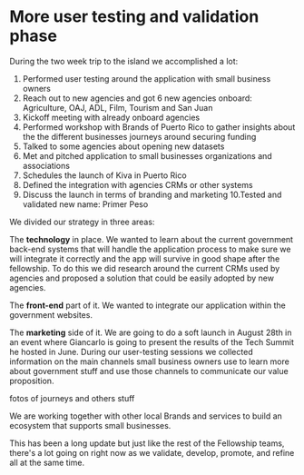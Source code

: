# More user testing and validation phase

During the two week trip to the island we accomplished a lot:

1. Performed user testing around the application with small business owners
2. Reach out to new agencies and got 6 new agencies onboard: Agriculture, OAJ, ADL, Film, Tourism and San Juan
3. Kickoff meeting with already onboard agencies
4. Performed workshop with Brands of Puerto Rico to gather insights about the the different businesses journeys around securing funding
5. Talked to some agencies about opening new datasets
6. Met and pitched application to small businesses organizations and associations
7. Schedules the launch of Kiva in Puerto Rico
8. Defined the integration with agencies CRMs or other systems
9. Discuss the launch in terms of branding and marketing
10.Tested and validated new name: Primer Peso


We divided our strategy in three areas:

The **technology** in place. We wanted to learn about the current government back-end systems that will handle the application process to make sure we will integrate it correctly and the app will survive in good shape after the fellowship. To do this we did research around the current CRMs used by agencies and proposed a solution that could be easily adopted by new agencies.


The **front-end** part of it. We wanted to integrate our application within the government websites.


The **marketing** side of it. We are going to do a soft launch in August 28th in an event where Giancarlo is going to present the results of the Tech Summit he hosted in June. During our user-testing sessions we collected information on the main channels small business owners use to learn more about government stuff and use those channels to communicate our value proposition.

fotos of journeys and others stuff

We are working together with other local Brands and services to build an ecosystem that supports small businesses.

This has been a long update but just like the rest of the Fellowship teams, there's a lot going on right now as we validate, develop, promote, and refine all at the same time.
